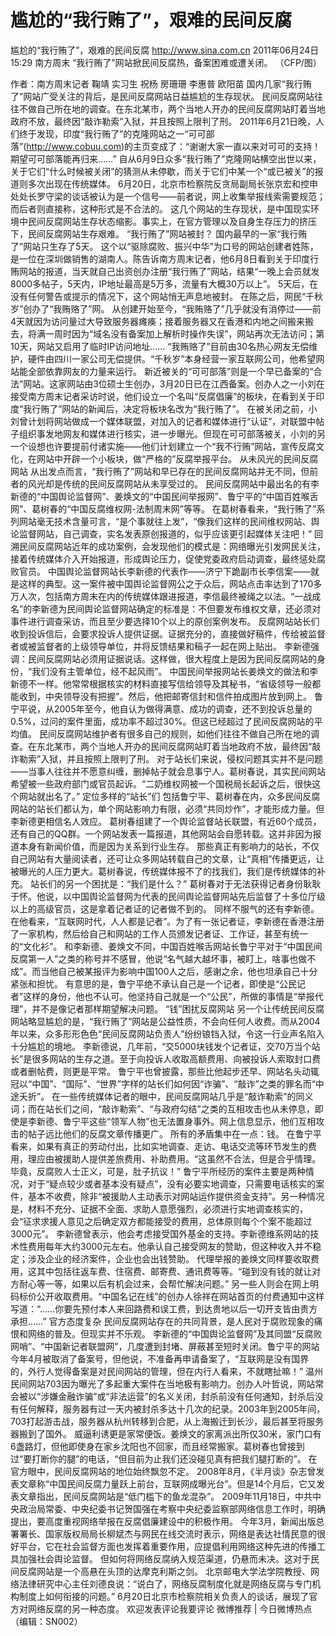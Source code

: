 # 尴尬的“我行贿了”，艰难的民间反腐

尴尬的“我行贿了”，艰难的民间反腐
http://www.sina.com.cn  2011年06月24日15:29  南方周末
“我行贿了”网站掀民间反腐热，备案困难或遭关闭。 （CFP/图）

作者：南方周末记者 鞠靖 实习生 祝杨 房珊珊 李惠普 欧阳苗
国内几家“我行贿了”网站广受关注的背后，是民间反腐网站日益尴尬的生存现状。
民间反腐网站往往不做自己所在地的调查。在东北某市，两个当地人开办的民间反腐网站盯着当地政府不放，最终因“敲诈勒索”入狱，并且按照上限判了刑。
2011年6月21日晚，人们终于发现，印度“我行贿了”的克隆网站之一“可可部落”(http://www.cobuu.com)的主页变成了：“谢谢大家一直以来对可可的支持！期望可可部落能再归来……”
自从6月9日众多“我行贿了”克隆网站横空出世以来，关于它们“什么时候被关闭”的猜测从未停歇，而关于它们中某一个“或已被关”的报道则多次出现在传统媒体。
6月20日，北京市检察院反贪局副局长张京宏和控申处处长罗守梁的谈话被认为是一个信号——前者说，网上收集举报线索需要规范；而后者则直接称，这种形式是不合法的。
这几个网站的生存现状，是中国现实环境中民间反腐网站生存状态缩影。事实上，在官方管理以及自身生存压力的挤压下，民间反腐网站生存艰难。
“我行贿了”网站被封？
国内最早的一家“我行贿了”网站只生存了5天。
这个以“驱除腐败、振兴中华”为口号的网站创建者姓陈，是一位在深圳做销售的湖南人。陈告诉南方周末记者，他6月8日看到关于印度行贿网站的报道，当天就自己出资创办注册“我行贿了”网站，结果“一晚上会员就发8000多帖子，5天内，IP地址最高是5万多，流量有大概30万以上”。
5天后，在没有任何警告或提示的情况下，这个网站悄无声息地被封。
在陈之后，网民“千秋岁”创办了“我贿赂了”网。
从创建开始至今，“我贿赂了”几乎就没有消停过——前4天就因为访问量过大导致服务器瘫痪；接着服务器又在香港和内地之间搬来搬去，将满一周时因为“域名没有备案加上解析时操作失误”，网站再次无法访问；第10天，网站又启用了临时IP访问地址……
“我贿赂了”目前由30名热心网友无偿维护，硬件由四川一家公司无偿提供。“千秋岁”本身经营一家互联网公司，他希望网站能全部依靠网友的力量来运行。
新近被关的“可可部落”则是一个早已备案的“合法”网站。这家网站由3位硕士生创办，3月20日已在江西备案。创办人之一小刘在接受南方周末记者采访时说，他们设立一个名叫“反腐倡廉”的板块，在看到关于印度“我行贿了”网站的新闻后，决定将板块名改为“我行贿了”。
在被关闭之前，小刘曾计划将网站做成一个媒体联盟，对加入的记者和媒体进行“认证”，对联盟中帖子组织事发地网友和媒体进行核实，进一步曝光。但现在可可部落被关，小刘的另一个设想也许要提前付诸实施——他们计划建立一个“我不行贿”网站，宣传反腐文化，在网站中开辟一个小板块，做“严格的”反腐举报平台。
从未风光的民间反腐网站
从出发点而言，“我行贿了”网站和早已存在的民间反腐网站并无不同，但前者的风光却是传统的民间反腐网站从未享受过的。
民间反腐网站中最出名的有李新德的“中国舆论监督网”、姜焕文的“中国民间举报网”、鲁宁平的“中国百姓喉舌网”、葛树春的“中国反腐维权网-法制周末网”等等。
在葛树春看来，“我行贿了”系列网站毫无技术含量可言，“是个事就往上发”，“像我们这样的民间维权网站、舆论监督网站，自己调查，实名发表原创报道的，似乎应该更引起媒体关注吧！”
回溯民间反腐网站近年的成功案例，会发现他们的模式是：网络曝光引发网民关注，接着传统媒体介入开始报道，形成舆论压力，促使党委政府启动调查，最终惩处腐败官员。
中国舆论监督网站长李新德的代表作——济宁下跪副市长李信案——就是这样的典型。这一案件被中国舆论监督网公之于众后，网站点击率达到了170多万人次，包括南方周末在内的传统媒体跟进报道，李信最终被绳之以法。“一战成名”的李新德为民间舆论监督网站确定的标准是：不但要发布维权文章，还必须对事件进行调查采访，而且至少要选择10个以上的原创案例发布。
反腐网站站长们收到投诉信后，会要求投诉人提供证据。证据充分的，直接做好稿件，传给被监督者或被监督者的上级领导单位，并将反馈结果和稿子一起在网上贴出。
李新德强调：民间反腐网站必须用证据说话。这样做，很大程度上是因为民间反腐网站的身份，“我们没有主管单位，经不起风雨”。
中国民间举报网站长姜焕文的做法和李新德不一样。他常常根据核实的材料直接写信给领导及其秘书，“省级领导一般都能收到，中央领导没有把握”。然后，他把邮寄信封和信件拍成图片放到网上。
鲁宁平说，从2005年至今，他自认为做得满意、成功的调查，还不到投诉总量的0.5%，过问的案件里面，成功率不超过30%。但这已经超过了民间反腐网站的平均值。
民间反腐网站维护者有很多自己的规则，如他们往往不做自己所在地的调查。在东北某市，两个当地人开办的民间反腐网站盯着当地政府不放，最终因“敲诈勒索”入狱，并且按照上限判了刑。
对于站长们来说，侵权问题其实并不是问题——当事人往往并不愿意纠缠，删掉帖子就会息事宁人。葛树春说，其实民间网站希望被一些政府部门或官员起诉。“二奶维权网被一个国税局长起诉之后，很快这个网站就出名了。”
定位多样的“站长”们
包括鲁宁平、葛树春在内，众多民间反腐网站的站长们都认为，单个网站影响力有限，必须“共同炒作”，才能形成力量。但李新德更相信名人效应。
葛树春组建了一个舆论监督站长联盟，有近60个成员，还有自己的QQ群。一个网站发表一篇报道，其他网站会自愿转载。这并非因为报道本身有新闻价值，而是因为关系到行业生存。
那些真正有影响力的站长，不仅自己网站有大量阅读者，还可让众多网站转载自己的文章，让“真相”传播更远，让被曝光的人压力更大。葛树春说，传统媒体报不了的找我们，我们是传统媒体的补充。
站长们的另一个困扰是：“我们是什么？”
葛树春对于无法获得记者身份耿耿于怀。他说，以中国舆论监督网为代表的民间舆论监督网站先后监督了十多位厅级以上的高级官员，这是拿着记者证的记者做不到的。
同样不服气的还有李新德。在他看来，“互联网时代，人人都是记者”。为了有一张记者证，李新德在香港注册了一家机构，然后给自己和网站的工作人员颁发记者证、工作证，甚至有统一的“文化衫”。
和李新德、姜焕文不同，中国百姓喉舌网站长鲁宁平对于“中国民间反腐第一人”之类的称号并不感冒，他说“名气越大越坏事，被盯上，啥事也做不成”。而当他自己被某报评为影响中国100人之后，感谢之余，他也坦承自己十分紧张和担忧。
有意思的是，鲁宁平绝不承认自己是一个记者，即使是“公民记者”这样的身份，他也不认可。他坚持自己就是一个“公民”，所做的事情是“举报代理”，并不是像记者那样期望解决问题。
“钱”困扰反腐网站
另一个让传统民间反腐网站略显尴尬的是，“我行贿了”网站是公益性质，不会向任何人收费。而从2004年以来，众多形形色色“民间反腐网站负责人”纷纷锒铛入狱，令这一行业声名陷入十分尴尬的境地。
李新德说，几年前，“交5000块钱发个记者证，交70万当个站长”是很多网站的生存之道。至于向投诉人收取高额费用、向被投诉人索取封口费或者删帖费，则更是平常。
鲁宁平也曾披露，那些比他起步还早、网站名头动辄冠以“中国”、“国际”、“世界”字样的站长们如何因“诈骗”、“敲诈”之类的罪名而“中途夭折”。
在一些传统媒体记者的眼中，民间反腐网站几乎是“敲诈勒索”的同义词；而在站长们之间，“敲诈勒索”、“与政府勾结”之类的互相攻击也从未停息，即使是李新德、鲁宁平这些“领军人物”也无法置身事外。网上信息显示，他们互相攻击的帖子远比他们的反腐文章传播更广。
所有的矛盾集中在一点：钱。
在鲁宁平看来，如果有真正的劳动付出，比如实地调查、走访、电话交流等环节发生的费用，理应由被援助人提供差旅费用、补助费用。“这虽然不合法，但是合乎情理。毕竟，反腐败人士正义，可是，肚子抗议！”
鲁宁平所经历的案件主要是两种情况，对于“疑点较少或者基本没有疑点”，没有必要实地调查，只需要电话核实的案件，基本不收费，除非“被援助人主动表示对网站运作提供资金支持”。另一种情况是，材料不充分、证据不全面、求助人意愿强烈，必须进行实地调查核实的，会“征求求援人意见之后确定双方都能接受的费用，总体原则每个个案不能超过3000元”。
李新德曾表示，他会考虑接受国外基金的支持。李新德维系网站的技术性费用每年大约3000元左右。他承认自己接受网友的赞助，但这种收入并不稳定；涉及企业的经济案件，企业也会出钱赞助。
代理举报的姜焕文同样要收取费用，这其中包括往返车费、住宿费、邮寄费、通讯费等等。“碰到没有钱的就让对方耐心等一等，如果以后有机会过来，会帮忙解决问题。”
另一些人则会在网上明码标价公开收取费用。“中国名记在线”的创办人徐祥在网站首页的付费通知中这样写道：“……你要先预付本人来回路费和误工费，到达贵地以后一切开支皆由贵方承担……”
官方态度复杂
民间反腐网站存在的共同背景，是人民对于腐败现象的痛恨和网络的普及。但现实并不乐观。
李新德的“中国舆论监督网”及其同盟“反腐败网哨”、“中国新记者联盟网”，几度遭到封堵、屏蔽甚至短时关闭。鲁宁平的网站今年4月被取消了备案号，但他说，不准备再申请备案了，“互联网是没有国界的，外行人觉得备案是对民间网站的管理，但在内行人看来，不就瞎扯嘛！”
温州民间网站703因为曝光了多起重大案件在当地极有影响力。创办人叶哲说，网站常会被以“涉嫌金融诈骗”或“非法运营”的名义关闭，封杀前没有任何通知，封杀后没有任何解释，服务器有过一天内被封杀多达十几次的纪录。2003年到2005年间，703打起游击战，服务器从杭州转移到合肥，从上海搬迁到长沙，最后甚至将服务器搬到了国外。
威逼利诱更是家常便饭。姜焕文的家离派出所仅30米，家门口有6盏路灯，但他即使身在家乡沈阳也不回家，而且经常搬家。葛树春也曾接到过“要打断你的腿”的电话，“但目前为止我们还没碰见真有把我们腿打断的”。
在官方眼中，民间反腐网站的地位始终飘忽不定。
2008年8月，《半月谈》杂志曾发表文章称“中国民间反腐力量跃上前台，互联网成曝光台”。但是14个月后，它又发表文章指出，民间反腐网站是“低门槛下的鱼龙混杂”。
2009年11月18日，中共中央政治局常委、中央纪委书记贺国强在考察中央纪委监察部网络信息工作时，明确提出，要高度重视网络举报在反腐倡廉建设中的积极作用。
今年3月，新闻出版总署署长、国家版权局局长柳斌杰与网民在线交流时表示，网络是表达社情民意的很好平台，它在社会监督方面也发挥着重要作用，应提倡利用网络这种先进的传播工具加强社会舆论监督。
但如何将网络反腐纳入规范渠道，仍悬而未决。这对于民间反腐网站是一个高悬在头顶的达摩克利斯之剑。
北京邮电大学法学院教授、网络法律研究中心主任刘德良说：“说白了，网络反腐制度化就是网络反腐与专门机构制度上如何衔接的问题。”
6月20日北京市检察院相关负责人的谈话，展现了官方对网络反腐的另一种态度。
欢迎发表评论我要评论
微博推荐 | 今日微博热点（编辑：SN002）


